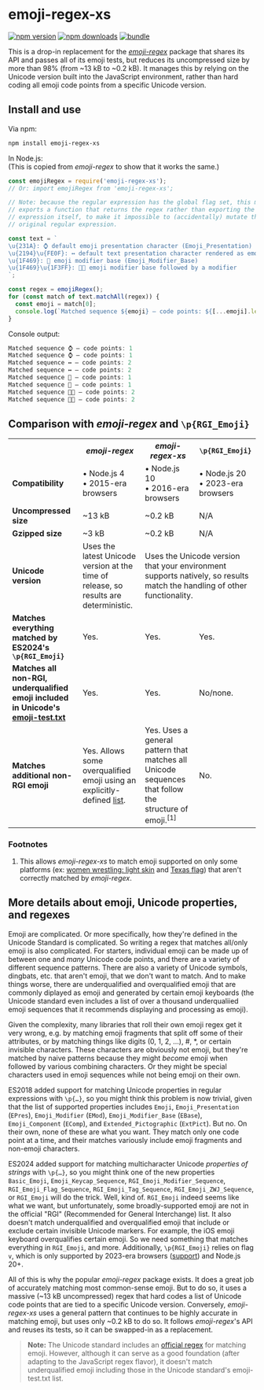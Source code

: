 # emoji-regex-xs

[![npm version][npm-version-src]][npm-version-href]
[![npm downloads][npm-downloads-src]][npm-downloads-href]
[![bundle][bundle-src]][bundle-href]

This is a drop-in replacement for the [*emoji-regex*](https://github.com/mathiasbynens/emoji-regex) package that shares its API and passes all of its emoji tests, but reduces its uncompressed size by more than 98% (from ~13 kB to ~0.2 kB). It manages this by relying on the Unicode version built into the JavaScript environment, rather than hard coding all emoji code points from a specific Unicode version.

## Install and use

Via npm:

```sh
npm install emoji-regex-xs
```

In Node.js:<br>
(This is copied from *emoji-regex* to show that it works the same.)

```js
const emojiRegex = require('emoji-regex-xs');
// Or: import emojiRegex from 'emoji-regex-xs';

// Note: because the regular expression has the global flag set, this module
// exports a function that returns the regex rather than exporting the regular
// expression itself, to make it impossible to (accidentally) mutate the
// original regular expression.

const text = `
\u{231A}: ⌚ default emoji presentation character (Emoji_Presentation)
\u{2194}\u{FE0F}: ↔️ default text presentation character rendered as emoji
\u{1F469}: 👩 emoji modifier base (Emoji_Modifier_Base)
\u{1F469}\u{1F3FF}: 👩🏿 emoji modifier base followed by a modifier
`;

const regex = emojiRegex();
for (const match of text.matchAll(regex)) {
  const emoji = match[0];
  console.log(`Matched sequence ${emoji} — code points: ${[...emoji].length}`);
}
```

Console output:

```js
Matched sequence ⌚ — code points: 1
Matched sequence ⌚ — code points: 1
Matched sequence ↔️ — code points: 2
Matched sequence ↔️ — code points: 2
Matched sequence 👩 — code points: 1
Matched sequence 👩 — code points: 1
Matched sequence 👩🏿 — code points: 2
Matched sequence 👩🏿 — code points: 2
```

## Comparison with *emoji-regex* and `\p{RGI_Emoji}`

<table>
  <tr>
    <th></th>
    <th><i>emoji-regex</i></th>
    <th><i>emoji-regex-xs</i></th>
    <th><code>\p{RGI_Emoji}</code></th>
  </tr>
  <tr>
    <td><b>Compatibility</b></td>
    <td>• Node.js 4 <br> • 2015-era browsers</td>
    <td>• Node.js 10 <br> • 2016-era browsers</td>
    <td>• Node.js 20 <br> • 2023-era browsers</td>
  </tr>
  <tr>
    <td><b>Uncompressed size</b></td>
    <td>~13 kB</td>
    <td>~0.2 kB</td>
    <td>N/A</td>
  </tr>
  <tr>
    <td><b>Gzipped size</b></td>
    <td>~3 kB</td>
    <td>~0.2 kB</td>
    <td>N/A</td>
  </tr>
  <tr>
    <td><b>Unicode version</b></td>
    <td>Uses the latest Unicode version at the time of release, so results are deterministic.</td>
    <td colspan="2">Uses the Unicode version that your environment supports natively, so results match the handling of other functionality.</td>
  </tr>
  <tr>
    <td><b>Matches everything matched by ES2024's <code>\p{RGI_Emoji}</code></b></td>
    <td>Yes.</td>
    <td>Yes.</td>
    <td>Yes.</td>
  </tr>
  <tr>
    <td><b>Matches all non-RGI, underqualified emoji included in Unicode's <a href="https://unicode.org/Public/emoji/latest/emoji-test.txt">emoji-test.txt</a></b></td>
    <td>Yes.</td>
    <td>Yes.</td>
    <td>No/none.</td>
  </tr>
  <tr>
    <td><b>Matches additional non-RGI emoji</b></td>
    <td>Yes. Allows some overqualified emoji using an explicitly-defined <a href="https://github.com/mathiasbynens/emoji-test-regex-pattern/blob/main/script/get-sequences.js">list</a>.</td>
    <td>Yes. Uses a general pattern that matches all Unicode sequences that follow the structure of emoji.<sup>[1]</sup></td>
    <td>No.</td>
  </tr>
</table>

### Footnotes

1. This allows *emoji-regex-xs* to match emoji supported on only some platforms (ex: [women wrestling: light skin](https://emojipedia.org/women-wrestling-light-skin-tone#designs) and [Texas flag](https://emojipedia.org/flag-for-texas-ustx#designs)) that aren't correctly matched by <i>emoji-regex</i>.

## More details about emoji, Unicode properties, and regexes

Emoji are complicated. Or more specifically, how they're defined in the Unicode Standard is complicated. So writing a regex that matches all/only emoji is also complicated. For starters, individual emoji can be made up of between one and *many* Unicode code points, and there are a variety of different sequence patterns. There are also a variety of Unicode symbols, dingbats, etc. that aren't emoji, that we don't want to match. And to make things worse, there are underqualified and overqualified emoji that are commonly diplayed as emoji and generated by certain emoji keyboards (the Unicode standard even includes a list of over a thousand underqualiied emoji sequences that it recommends displaying and processing as emoji).

Given the complexity, many libraries that roll their own emoji regex get it very wrong, e.g. by matching emoji fragments that split off some of their attributes, or by matching things like digits (0, 1, 2, …), #, \*, or certain invisible characters. These characters are obviously not emoji, but they're matched by naive patterns because they might *become* emoji when followed by various combining characters. Or they might be special characters used in emoji sequences while not being emoji on their own.

ES2018 added support for matching Unicode properties in regular expressions with `\p{…}`, so you might think this problem is now trivial, given that the list of supported properties includes `Emoji`, `Emoji_Presentation` (`EPres`), `Emoji_Modifier` (`EMod`), `Emoji_Modifier_Base` (`EBase`), `Emoji_Component` (`EComp`), and `Extended_Pictographic` (`ExtPict`). But no. On their own, none of these are what you want. They match only one code point at a time, and their matches variously include emoji fragments and non-emoji characters.

ES2024 added support for matching multicharacter Unicode *properties of strings* with `\p{…}`, so you might think one of the new properties `Basic_Emoji`, `Emoji_Keycap_Sequence`, `RGI_Emoji_Modifier_Sequence`, `RGI_Emoji_Flag_Sequence`, `RGI_Emoji_Tag_Sequence`, `RGI_Emoji_ZWJ_Sequence`, or `RGI_Emoji` will do the trick. Well, kind of. `RGI_Emoji` indeed seems like what we want, but unfortunately, some broadly-supported emoji are not in the official "RGI" (Recommended for General Interchange) list. It also doesn't match underqualified and overqualified emoji that include or exclude certain invisible Unicode markers. For example, the iOS emoji keyboard overqualifies certain emoji. So we need something that matches everything in `RGI_Emoji`, and more. Additionally, `\p{RGI_Emoji}` relies on flag `v`, which is only supported by 2023-era browsers ([support](https://caniuse.com/mdn-javascript_builtins_regexp_unicodesets)) and Node.js 20+.

All of this is why the popular *emoji-regex* package exists. It does a great job of accurately matching most common-sense emoji. But to do so, it uses a massive (~13 kB uncompressed) regex that hard codes a list of Unicode code points that are tied to a specific Unicode version. Conversely, *emoji-regex-xs* uses a general pattern that continues to be highly accurate in matching emoji, but uses only ~0.2 kB to do so. It follows *emoji-regex*'s API and reuses its tests, so it can be swapped-in as a replacement.

> **Note:** The Unicode standard includes an [official regex](https://www.unicode.org/reports/tr51/#EBNF_and_Regex) for matching emoji. However, although it can serve as a good foundation (after adapting to the JavaScript regex flavor), it doesn't match underqualified emoji including those in the Unicode standard's emoji-test.txt list.

<!-- Badges -->

[npm-version-src]: https://img.shields.io/npm/v/emoji-regex-xs?color=78C372
[npm-version-href]: https://npmjs.com/package/emoji-regex-xs
[npm-downloads-src]: https://img.shields.io/npm/dm/emoji-regex-xs?color=78C372
[npm-downloads-href]: https://npmjs.com/package/emoji-regex-xs
[bundle-src]: https://img.shields.io/bundlejs/size/emoji-regex-xs?color=78C372&label=minzip
[bundle-href]: https://bundlejs.com/?q=emoji-regex-xs&treeshake=[*]
